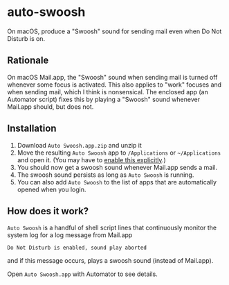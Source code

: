 # auto-swoosh

On macOS, produce a "Swoosh" sound for sending mail even when Do Not Disturb is on.

## Rationale

On macOS Mail.app, the "Swoosh" sound when sending mail is turned off whenever some focus is activated.
This also applies to "work" focuses and when sending mail, which I think is nonsensical.
The enclosed app (an Automator script) fixes this by playing a "Swoosh" sound whenever Mail.app should, but does not.

## Installation

1. Download `Auto Swoosh.app.zip` and unzip it
2. Move the resulting `Auto Swoosh` app to `/Applications` or `~/Applications` and open it. (You may have to [enable this explicitly](https://www.macworld.com/article/672947/how-to-open-a-mac-app-from-an-unidentified-developer.html).)
3. You should now get a swoosh sound whenever Mail.app sends a mail.
4. The swoosh sound persists as long as `Auto Swoosh` is running.
5. You can also add `Auto Swoosh` to the list of apps that are automatically opened when you login.


## How does it work?

`Auto Swoosh` is a handful of shell script lines that continuously monitor the system log for a log message from Mail.app

    Do Not Disturb is enabled, sound play aborted

and if this message occurs, plays a swoosh sound (instead of Mail.app).

Open `Auto Swoosh.app` with Automator to see details.
